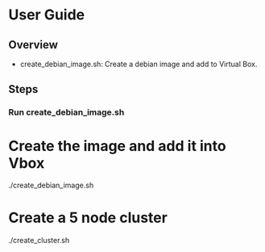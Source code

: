 # User Guide

## Overview
*  create_debian_image.sh: Create a debian image and add to Virtual Box.

## Steps

### Run create_debian_image.sh
# Create the image and add it into Vbox
./create_debian_image.sh

# Create a 5 node cluster
./create_cluster.sh
